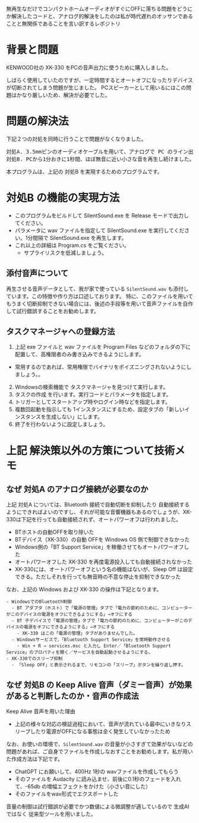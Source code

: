 
無再生なだけでコンパクトホームオーディオがすぐにOFFに落ちる問題をどうにか解決したコードと、アナログ的解決をしたのは私が時代遅れのオッサンであることと無関係であることを言い訳するレポジトリ


# 背景と問題

KENWOOD社の XK-330 をPCの音声出力に使うために購入しました。

しばらく使用していたのですが、一定時間するとオートオフになったりデバイスが切断されてしまう問題が生じました。
PCスピーカーとして用いるにはこの問題はかなり厳しいため、解決が必要でした。


# 問題の解決法

下記２つの対処を同時に行うことで問題がなくなりました。

<pre>
対処A. 3.5mmピンのオーディオケーブルを用いて、アナログで PC のライン出力と XK-330 のライン入力を接続しました。
対処B. PCから1分おきに1秒間、ほぼ無音に近い小さな音を再生し続けました。
</pre>

本プログラムは、上記の 対処B を実現するためのプログラムです。


# 対処B の機能の実現方法

- このプログラムをビルドして SilentSound.exe を Release モードで出力してください。
- パラメータに wav ファイルを指定して SilentSound.exe を実行してください。1分間隔で SilentSound.exe  を再生します。
- これ以上の詳細は Program.cs をご覧ください。
  - サプライリスクを低減しましょう。

## 添付音声について

再生させる音声データとして、我が家で使っている `SilentSound.wav` も添付しています。この特徴や作り方は口述しております。
特に、このファイルを用いてもうまく切断抑制できない場合には、後述の手段等を用いて音声ファイルを自作して試行錯誤することをお勧めします。

## タスクマネージャへの登録方法

1. 上記 exe ファイルと wav ファイルを Program Files などのフォルダの下に配置して、高権限者のみ書き込みできるようにします。
  - 常用するのであれば、常用権限でバイナリをポイズニングされないようにしましょう。。
2. Windowsの検索機能で タスクマネージャを見つけて実行します。
3. タスクの作成 を行います。実行コードとパラメータを指定します。
4. トリガーとしてスタートアップ時やログイン時などを指定します。
5. 複数回起動を指示しても 1インスタンスにするため、設定タブの「新しいインスタンスを生成しない」にします。
6. 終了を行わないように設定しましょう。


# 上記 解決策以外の方策について技術メモ

## なぜ 対処A のアナログ接続が必要なのか
上記 対処A については、Bluetooth 接続で自動切断を抑制したり 自動接続するようにできればよいのですし、それが可能な音響機器もあるのでしょうが、XK-330は下記を行っても自動接続されず、オートパワーオフは行われました。

- BTホストの自動OFFを取り除いた
- BTデバイス（XK-330）の自動 OFFを Windows OS 側で制御できなかった
- Windows側の「BT Support Service」を稼働させてもオートパワーオフした
- オートパワーオフした XK-330 を再度電源投入しても自動接続されなかった
- XK-330には、オートパワーオフという名の機能はないが、Sleep Off は設定できる。ただしそれを行っても無音時の不意な停止を抑制できなかった

なお、上記の Windows および XK-330 の操作は下記となります。
```
- WindowsでのBluetooth制御
  - BT アダプタ（ホスト）で「電源の管理」タブで「電力の節約のために、コンピューターがこのデバイスの電源をオフにできるようにする」→オフにする
  - BT 子デバイスで「電源の管理」タブで「電力の節約のために、コンピューターがこのデバイスの電源をオフにできるようにする」→オフにする
    - XK-330 はこの「電源の管理」タブがありませんでした。 
  - Windowsサービスで、「Bluetooth Support Service」を常時動作させる
    - Win + R → services.msc と入力し Enter／「Bluetooth Support Service」のプロパティを開く／サービスを自動起動させるようにする。
- XK-330でのスリープ抑制
  - 「Sleep OFF」と表示されるまで、リモコンの「スリープ」ボタンを繰り返し押す。
```

## なぜ 対処B の Keep Alive 音声（ダミー音声）が効果があると判断したのか・音声の作成法

Keep Alive 音声を用いた理由
- 上記の様々な対応の検証過程において、音声が流れている最中にいきなりスリープしたり電源がOFFになる事態は全く発生していなかったため

なお、お使いの環境で、`SilentSound.wav` の音量が小さすぎて効果がないなどの問題があれば、ご自身でファイルを作成しなおすことをお勧めします。私が用いた作成方法は下記です。
- ChatGPT にお願いして、400Hz 1秒の wavファイルを作成してもらう
- そのファイルを Audacity に読み込ませ、前後に0.1秒のフェードを入れて、-65db の増幅エフェクトをかけた（小さい音にした）
- そのファイルをwav形式でエクスポートした

音量の制御は試行錯誤が必要でかつ数値による微調整が適しているので 生成AIではなく 従来型ツールを用いました。


